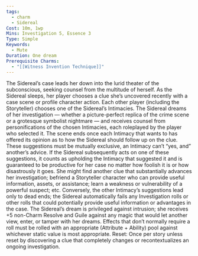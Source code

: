 ```yaml
---
tags:
  - charm
  - Sidereal
Cost: 10m, 1wp
Mins: Investigation 5, Essence 3
Type: Simple
Keywords:
  - Mute
Duration: One dream
Prerequisite Charms:
  - "[[Witness Invention Technique]]"
---
```

The Sidereal’s case leads her down into the lurid theater of the subconscious, seeking counsel from the multitude of herself. As the Sidereal sleeps, her player chooses a clue she’s uncovered recently with a case scene or profile character action. Each other player (including the Storyteller) chooses one of the Sidereal’s Intimacies. The Sidereal dreams of her investigation — whether a picture-perfect replica of the crime scene or a grotesque symbolist nightmare — and receives counsel from personifications of the chosen Intimacies, each roleplayed by the player who selected it. The scene ends once each Intimacy that wants to has offered its opinion as to how the Sidereal should follow up on the clue. These suggestions must be mutually exclusive, an Intimacy can’t “yes, and” another’s advice. If the Sidereal subsequently acts on one of these suggestions, it counts as upholding the Intimacy that suggested it and is guaranteed to be productive for her case no matter how foolish it is or how disastrously it goes. She might find another clue that substantially advances her investigation; befriend a Storyteller character who can provide useful information, assets, or assistance; learn a weakness or vulnerability of a powerful suspect; etc. Conversely, the other Intimacy’s suggestions lead only to dead ends; the Sidereal automatically fails any Investigation rolls or other rolls that could potentially provide useful information or advantages in the case. The Sidereal’s dream is privileged against intrusion; she receives +5 non-Charm Resolve and Guile against any magic that would let another view, enter, or tamper with her dreams. Effects that don’t normally require a roll must be rolled with an appropriate (Attribute + Ability) pool against whichever static value is most appropriate. Reset: Once per story unless reset by discovering a clue that completely changes or recontextualizes an ongoing investigation.